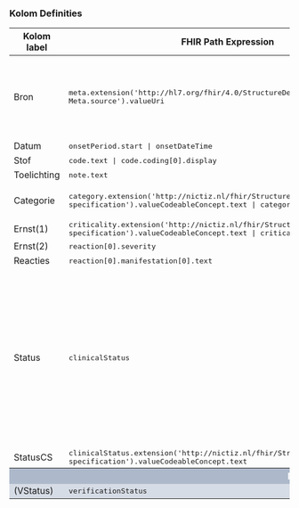 ### Kolom Definities
<table class="grid">
<thead>
<th>Kolom label</th>
<th>FHIR Path Expression</th>
<th>FHIR Type</th>
<th>Zib element</th>
<th>Toelichting of regels</th>
</thead>
<tbody>
<tr>
<td>Bron</td>
<td><samp>meta.extension('http://hl7.org/fhir/4.0/StructureDefinition/extension-Meta.source').valueUri</samp></td>
<td><code>string</code></td>
<td>nvt</td>
<td>Lookup adhv uri (AGB-Z of OID) <code>&lt;adressering-base&gt;/Organization?identifier=&lt;.meta.tag.code&gt;</code> en gebruik dan <code>Organization.name</code></td>
</tr>
<tr>
<td>Datum</td>
<td><samp>onsetPeriod.start | onsetDateTime</samp></td>
<td><code>dateTime</code></td>
<td>StartDateTime</td>
<td></td>
</tr>
<tr>
<td>Stof</td>
<td><samp>code.text | code.coding[0].display</samp></td>
<td><code>string</code></td>
<td>CausativeAgent</td>
<td></td>
</tr>
<tr>
<td>Toelichting</td>
<td><samp>note.text</samp></td>
<td><code>string</code></td>
<td>Comment</td>
<td></td>
</tr>
<tr>
<td>Categorie</td>
<td><samp>category.extension('http://nictiz.nl/fhir/StructureDefinition/code-specification').valueCodeableConcept.text | category.join(',')</samp></td>
<td><code>code</code></td>
<td>nvt</td>
<td>Meerdere opties die tegelijk getoond kunnen worden</td>
</tr>
<tr>
<td>Ernst(1)</td>
<td><samp>criticality.extension('http://nictiz.nl/fhir/StructureDefinition/code-specification').valueCodeableConcept.text | criticality</samp></td>
<td><code>code</code></td>
<td>MateVanKritiek</td>
<td></td>
</tr>
<tr>
<td>Ernst(2)</td>
<td><samp>reaction[0].severity</samp></td>
<td><code>code</code></td>
<td>Reactie/Ernst</td>
<td></td>
</tr>
<tr>
<td>Reacties</td>
<td><samp>reaction[0].manifestation[0].text</samp></td>
<td><code>string</code></td>
<td>Reactie/Symptoom</td>
<td></td>
</tr>
<tr>
<td>Status</td>
<td><samp>clinicalStatus</samp></td>
<td><code>code</code></td>
<td>AllergieStatus</td>
<td><code>Actief</code>, <code>Niet meer aanwezig</code>, <code>Achterhaald</code> en <code>Foutief</code> status wordt niet getoond in de Zorgviewer (wordt uitgefilterd). Indien geen extensie aanwezig, dan worden de waarden als volgt gemapped: <code>active</code> -> <code>Actief</code>; <code>inactive</code> -> <code>Achterhaald</code>; <code>resolved</code> -> <code>Niet meer aanwezig</code></td>
</tr>
<tr>
<td>StatusCS</td>
<td><samp>clinicalStatus.extension('http://nictiz.nl/fhir/StructureDefinition/code-specification').valueCodeableConcept.text</samp></td>
<td><code>code</code></td>
<td>AllergieStatus</td>
<td>Zie Status</td>
</tr>
<tr style="background-color:#adb9ca; color:white"><th colspan="5">MARKERING</th></tr>
<tr style="background-color:#d6dce5">
<td>(VStatus)</td>
<td><samp>verificationStatus</samp></td>
<td><code>code</code></td>
<td>AllergieStatus</td>
<td></td>
</tr>
</tbody>
</table>
